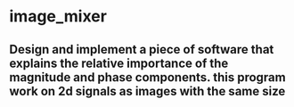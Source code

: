 # image_mixer

## Design and implement a piece of software that explains the relative importance of the magnitude and phase components. this program work on 2d signals as images with the same size
